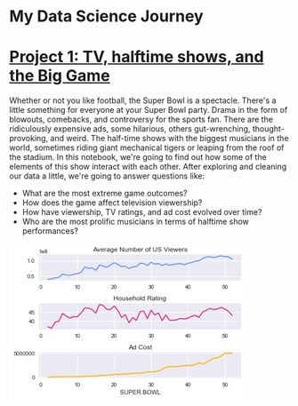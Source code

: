 # My Data Science Journey



# [Project 1: TV, halftime shows, and the Big Game](https://github.com/Suraj-MachineTeacher/Project-1-Data-Visualization/blob/master/Data%20Visualization%20Super%20Bowl%20Performance.ipynb)
Whether or not you like football, the Super Bowl is a spectacle. There's a little something for everyone at your Super Bowl party. Drama in the form of blowouts, comebacks, and controversy for the sports fan. There are the ridiculously expensive ads, some hilarious, others gut-wrenching, thought-provoking, and weird. The half-time shows with the biggest musicians in the world, sometimes riding giant mechanical tigers or leaping from the roof of the stadium. In this notebook, we're going to find out how some of the elements of this show interact with each other. After exploring and cleaning our data a little, we're going to answer questions like:

* What are the most extreme game outcomes?
* How does the game affect television viewership?
* How have viewership, TV ratings, and ad cost evolved over time?
* Who are the most prolific musicians in terms of halftime show performances?

![](Images/Image.png)
